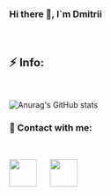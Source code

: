 ### Hi there 👋, I`m Dmitrii

<br >

## ⚡ <span style="font-size: 20px">Info<span/>:

<br />

![Anurag's GitHub stats](https://github-readme-stats.vercel.app/api?username=webstorybegin&show_icons=true&theme=gruvbox)

### 💬 Contact with me:
<br />

[<img src="https://static-exp1.licdn.com/sc/h/al2o9zrvru7aqj8e1x2rzsrca" style="width: 50px; margin-right: 20px">](https://www.linkedin.com/in/danilov-dmitrii/)
[<img src="https://www.instagram.com/static/images/ico/favicon-192.png/68d99ba29cc8.png" style="width: 50px">](https://www.instagram.com/dmitrii.danilov_/)

<br />
